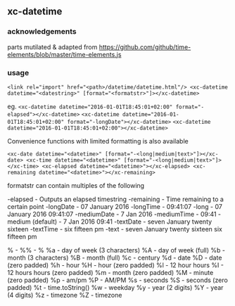 ## xc-datetime

### acknowledgements

parts mutilated & adapted from https://github.com/github/time-elements/blob/master/time-elements.js

### usage

`<link rel="import" href="<path>/datetime/datetime.html"/>
<xc-datetime datetime="<datestring>" [format="<formatstr>"]></xc-datetime>`

eg.
  `<xc-datetime datetime="2016-01-01T18:45:01+02:00" format="-elapsed"></xc-datetime>`
  `<xc-datetime datetime="2016-01-01T18:45:01+02:00" format="-longDate"></xc-datetime>`
  `<xc-datetime datetime="2016-01-01T18:45:01+02:00"></xc-datetime>`

Convenience functions with limited formatting is also available

`<xc-date datetime="<datetime>" [format="-<long|medium|text>"]></xc-date>
<xc-time datetime="<datetime>" [format="-<long|medium|text>"]></xc-time>
<xc-elapsed datetime="<datetime>"></xc-elapsed>
<xc-remaining datetime="<datetime>"></xc-remaining>`

formatstr can contain multiples of the following

  -elapsed - Outputs an elapsed timestring
  -remaining - Time remaining to a certain point
  -longDate - 07 January 2016
  -longTime - 09:41:07
  -long - 07 January 2016 09:41:07
  -mediumDate - 7 Jan 2016
  -mediumTime - 09:41
  -medium (default) - 7 Jan 2016 09:41
  -textDate - seven January twenty sixteen
  -textTime - six fifteen pm
  -text - seven January twenty sixteen six fifteen pm

  %<character> -
    %% - %
    %a - day of week (3 characters)
    %A - day of week (full)
    %b - month (3 characters)
    %B - month (full)
    %c - century
    %d - date
    %D - date (zero padded)
    %h - hour
    %H - hour (zero padded)
    %l - 12 hour hours
    %I - 12 hours hours (zero padded)
    %m - month (zero padded)
    %M - minute (zero padded)
    %p - am/pm
    %P - AM/PM
    %s - seconds
    %S - seconds (zero padded)
    %t - time.toString()
    %w - weekday
    %y - year (2 digits)
    %Y - year (4 digits)
    %z - timezone
    %Z - timezone
